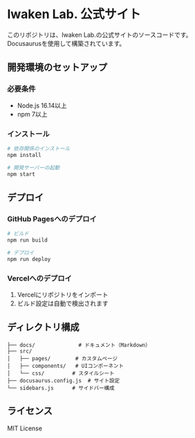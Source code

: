 # Iwaken Lab. 公式サイト

このリポジトリは、Iwaken Lab.の公式サイトのソースコードです。Docusaurusを使用して構築されています。

## 開発環境のセットアップ

### 必要条件

- Node.js 16.14以上
- npm 7以上

### インストール

```bash
# 依存関係のインストール
npm install

# 開発サーバーの起動
npm start
```

## デプロイ

### GitHub Pagesへのデプロイ

```bash
# ビルド
npm run build

# デプロイ
npm run deploy
```

### Vercelへのデプロイ

1. Vercelにリポジトリをインポート
2. ビルド設定は自動で検出されます

## ディレクトリ構成

```
├── docs/              # ドキュメント（Markdown）
├── src/
│   ├── pages/        # カスタムページ
│   ├── components/   # UIコンポーネント
│   └── css/         # スタイルシート
├── docusaurus.config.js  # サイト設定
└── sidebars.js      # サイドバー構成
```

## ライセンス

MIT License 
